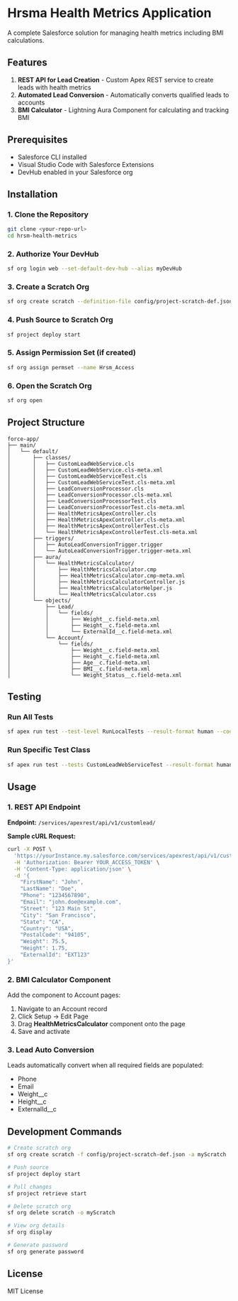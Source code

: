 # Hrsma Health Metrics Application

A complete Salesforce solution for managing health metrics including BMI calculations.

## Features

1. **REST API for Lead Creation** - Custom Apex REST service to create leads with health metrics
2. **Automated Lead Conversion** - Automatically converts qualified leads to accounts
3. **BMI Calculator** - Lightning Aura Component for calculating and tracking BMI

## Prerequisites

- Salesforce CLI installed
- Visual Studio Code with Salesforce Extensions
- DevHub enabled in your Salesforce org

## Installation

### 1. Clone the Repository

```bash
git clone <your-repo-url>
cd hrsm-health-metrics
```

### 2. Authorize Your DevHub

```bash
sf org login web --set-default-dev-hub --alias myDevHub
```

### 3. Create a Scratch Org

```bash
sf org create scratch --definition-file config/project-scratch-def.json --alias HrsmHealthMetricsScratch --duration-days 30 --set-default
```

### 4. Push Source to Scratch Org

```bash
sf project deploy start
```

### 5. Assign Permission Set (if created)

```bash
sf org assign permset --name Hrsm_Access
```

### 6. Open the Scratch Org

```bash
sf org open
```

## Project Structure

```
force-app/
├── main/
│   └── default/
│       ├── classes/
│       │   ├── CustomLeadWebService.cls
│       │   ├── CustomLeadWebService.cls-meta.xml
│       │   ├── CustomLeadWebServiceTest.cls
│       │   ├── CustomLeadWebServiceTest.cls-meta.xml
│       │   ├── LeadConversionProcessor.cls
│       │   ├── LeadConversionProcessor.cls-meta.xml
│       │   ├── LeadConversionProcessorTest.cls
│       │   ├── LeadConversionProcessorTest.cls-meta.xml
│       │   ├── HealthMetricsApexController.cls
│       │   ├── HealthMetricsApexController.cls-meta.xml
│       │   ├── HealthMetricsApexControllerTest.cls
│       │   └── HealthMetricsApexControllerTest.cls-meta.xml
│       ├── triggers/
│       │   ├── AutoLeadConversionTrigger.trigger
│       │   └── AutoLeadConversionTrigger.trigger-meta.xml
│       ├── aura/
│       │   └── HealthMetricsCalculator/
│       │       ├── HealthMetricsCalculator.cmp
│       │       ├── HealthMetricsCalculator.cmp-meta.xml
│       │       ├── HealthMetricsCalculatorController.js
│       │       ├── HealthMetricsCalculatorHelper.js
│       │       └── HealthMetricsCalculator.css
│       └── objects/
│           ├── Lead/
│           │   └── fields/
│           │       ├── Weight__c.field-meta.xml
│           │       ├── Height__c.field-meta.xml
│           │       └── ExternalId__c.field-meta.xml
│           └── Account/
│               └── fields/
│                   ├── Weight__c.field-meta.xml
│                   ├── Height__c.field-meta.xml
│                   ├── Age__c.field-meta.xml
│                   ├── BMI__c.field-meta.xml
│                   └── Weight_Status__c.field-meta.xml
```

## Testing

### Run All Tests

```bash
sf apex run test --test-level RunLocalTests --result-format human --code-coverage
```

### Run Specific Test Class

```bash
sf apex run test --tests CustomLeadWebServiceTest --result-format human --code-coverage
```

## Usage

### 1. REST API Endpoint

**Endpoint:** `/services/apexrest/api/v1/customlead/`

**Sample cURL Request:**

```bash
curl -X POST \
  'https://yourInstance.my.salesforce.com/services/apexrest/api/v1/customlead/' \
  -H 'Authorization: Bearer YOUR_ACCESS_TOKEN' \
  -H 'Content-Type: application/json' \
  -d '{
    "FirstName": "John",
    "LastName": "Doe",
    "Phone": "1234567890",
    "Email": "john.doe@example.com",
    "Street": "123 Main St",
    "City": "San Francisco",
    "State": "CA",
    "Country": "USA",
    "PostalCode": "94105",
    "Weight": 75.5,
    "Height": 1.75,
    "ExternalId": "EXT123"
}'
```

### 2. BMI Calculator Component

Add the component to Account pages:
1. Navigate to an Account record
2. Click Setup → Edit Page
3. Drag **HealthMetricsCalculator** component onto the page
4. Save and activate

### 3. Lead Auto Conversion

Leads automatically convert when all required fields are populated:
- Phone
- Email
- Weight__c
- Height__c
- ExternalId__c

## Development Commands

```bash
# Create scratch org
sf org create scratch -f config/project-scratch-def.json -a myScratch

# Push source
sf project deploy start

# Pull changes
sf project retrieve start

# Delete scratch org
sf org delete scratch -o myScratch

# View org details
sf org display

# Generate password
sf org generate password
```

## License

MIT License
